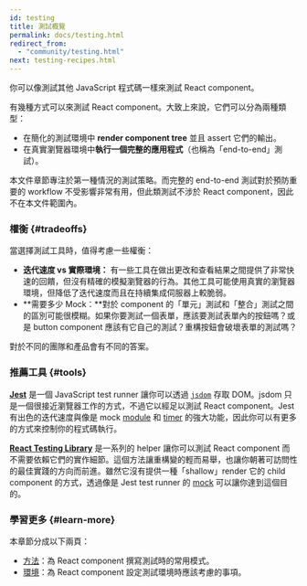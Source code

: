 ```yaml
---
id: testing
title: 測試概覽
permalink: docs/testing.html
redirect_from:
  - "community/testing.html"
next: testing-recipes.html
---
```


你可以像測試其他 JavaScript 程式碼一樣來測試 React component。

有幾種方式可以來測試 React component。大致上來說，它們可以分為兩種類型：

* 在簡化的測試環境中 **render component tree** 並且 assert 它們的輸出。
* 在真實瀏覽器環境中**執行一個完整的應用程式**（也稱為「end-to-end」測試）。

本文件章節專注於第一種情況的測試策略。而完整的 end-to-end 測試對於預防重要的 workflow 不受影響非常有用，但此類測試不涉於 React component，因此不在本文件範圍內。

### 權衡 {#tradeoffs}


當選擇測試工具時，值得考慮一些權衡：

* **迭代速度 vs 實際環境：** 有一些工具在做出更改和查看結果之間提供了非常快速的回饋，但沒有精確的模擬瀏覽器的行為。其他工具可能使用真實的瀏覽器環境，但降低了迭代速度而且在持續集成伺服器上較脆弱。
* **需要多少 Mock：**對於 component 的「單元」測試和「整合」測試之間的區別可能很模糊。如果你要測試一個表單，應該要測試表單內的按鈕嗎？或是 button component 應該有它自己的測試？重構按鈕會破壞表單的測試嗎？

對於不同的團隊和產品會有不同的答案。

### 推薦工具 {#tools}

**[Jest](https://facebook.github.io/jest/)** 是一個 JavaScript test runner 讓你可以透過 [`jsdom`](/docs/testing-environments.html#mocking-a-rendering-surface) 存取 DOM。jsdom 只是一個很接近瀏覽器工作的方式，不過它以經足以測試 React component。Jest 有出色的迭代速度與像是 mock [module](/docs/testing-environments.html#mocking-modules) 和 [timer](/docs/testing-environments.html#mocking-timers) 的強大功能，因此你可以有更多的方式來控制你的程式碼執行。

**[React Testing Library](https://testing-library.com/react)** 是一系列的 helper 讓你可以測試 React component 而不需要依賴它們的實作細節。這個方法讓重構變的輕而易舉，也讓你朝著可訪問性的最佳實踐的方向而前進。雖然它沒有提供一種「shallow」render 它的 child component 的方式，透過像是 Jest test runner 的 [mock](/docs/testing-recipes.html#mocking-modules) 可以讓你達到這個目的。

### 學習更多 {#learn-more}

本章節分成以下兩頁：

- [方法](/docs/testing-recipes.html)：為 React component 撰寫測試時的常用模式。
- [環境](/docs/testing-environments.html)：為 React component 設定測試環境時應該考慮的事項。
